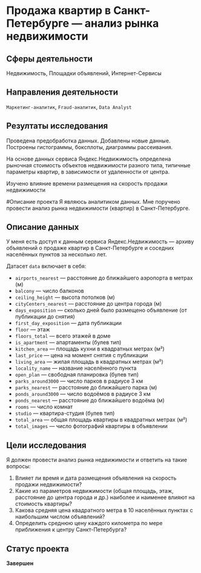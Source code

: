 # Продажа квартир в Санкт-Петербурге — анализ рынка недвижимости
## Сферы деятельности
Недвижимость, Площадки объявлений, Интернет-Сервисы
## Направления деятельности
`Маркетинг-аналитик`, `Fraud-аналитик`, `Data Analyst`
## Резултаты исследования
Проведена предобработка данных. Добавлены новые данные.
Построены гистограммы, боксплоты, диаграммы рассеивания.

На основе данных сервиса Яндекс.Недвижимость определена рыночная стоимость
объектов недвижимости разного типа, типичные параметры квартир, в зависимости от
удаленности от центра. 

Изучено влияние времени размещения на скорость продажи недвижимости

#Описание проекта
Я являюсь аналитиком данных. Мне поручено провести анализ рынка недвижимости (квартир) в Санкт-Петербурге. 


## Описание данных

У меня есть доступ к данным сервиса Яндекс.Недвижимость — архиву объявлений о продаже квартир в Санкт-Петербурге и соседних населённых пунктов за несколько лет.

Датасет `data` включает в себя:
- `airports_nearest` — расстояние до ближайшего аэропорта в метрах (м)
- `balcony` — число балконов
- `ceiling_height` — высота потолков (м)
- `cityCenters_nearest` — расстояние до центра города (м)
- `days_exposition` — сколько дней было размещено объявление (от публикации до снятия)
- `first_day_exposition` — дата публикации
- `floor` — этаж
- `floors_total` — всего этажей в доме
- `is_apartment` — апартаменты (булев тип)
- `kitchen_area` — площадь кухни в квадратных метрах (м²)
- `last_price` — цена на момент снятия с публикации
- `living_area` — жилая площадь в квадратных метрах (м²)
- `locality_name` — название населённого пункта
- `open_plan` — свободная планировка (булев тип)
- `parks_around3000` — число парков в радиусе 3 км
- `parks_nearest` — расстояние до ближайшего парка (м)
- `ponds_around3000` — число водоёмов в радиусе 3 км
- `ponds_nearest` — расстояние до ближайшего водоёма (м)
- `rooms` — число комнат
- `studio` — квартира-студия (булев тип)
- `total_area` — общая площадь квартиры в квадратных метрах (м²)
- `total_images` — число фотографий квартиры в объявлении

## Цели исследования

Я должен провести анализ рынка недвижимости и ответить на такие вопросы:
1. Влияет ли время и дата размещения объявления на скорость продажи недвижимости?
2. Какие из параметров недвижимости (общая площадь, этаж, расстояние до центра города и др.) наиболее и наименее влияют на стоимость квартиры?
3. Какова средняя цена квадратного метра в 10 населённых пунктах с наибольшим числом объявлений?
4. Определить среднюю цену каждого километра по мере приближения к центру Санкт-Петербурга?

## Статус проекта
**Завершен**
